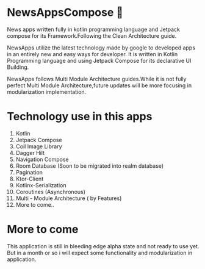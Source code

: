 # NewsAppsCompose :newspaper:
News apps written fully in kotlin programming language and Jetpack compose for its Framework.Following the Clean Architecture guide.

NewsApps utilize the latest technology made by google to developed apps in an entirely new and easy ways for developer.
It is written in Kotlin Programming language and using Jetpack Compose for its declarative UI Building.

NewsApps follows Multi Module Architecture guides.While it is not fully perfect Multi Module Architecture,future updates will be more focusing in modularization 
implementation.

# Technology use in this apps
1. Kotlin 
2. Jetpack Compose
3. Coil Image Library
4. Dagger Hilt
5. Navigation Compose
6. Room Database (Soon to be migrated into realm database)
7. Pagination
8. Ktor-Client
9. Kotlinx-Serialization
10. Coroutines (Asynchronous)
11. Multi - Module Architecture ( by Features)
12. More to come..

# More to come

This application is still in bleeding edge alpha state and not ready to use yet.
But in a month or so i will expect some functionality and modularization in application.
